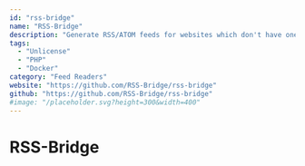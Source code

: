 ```yaml
---
id: "rss-bridge"
name: "RSS-Bridge"
description: "Generate RSS/ATOM feeds for websites which don't have one."
tags:
  - "Unlicense"
  - "PHP"
  - "Docker"
category: "Feed Readers"
website: "https://github.com/RSS-Bridge/rss-bridge"
github: "https://github.com/RSS-Bridge/rss-bridge"
#image: "/placeholder.svg?height=300&width=400"
---
```


# RSS-Bridge
